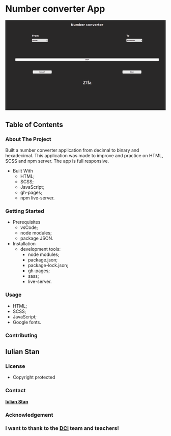 # Number converter App

![Number converter app](./src/img/converter.png)

## Table of Contents

### About The Project

Built a number converter application from decimal to binary and hexadecimal.
This application was made to improve and practice on HTML, SCSS and npm server.
The app is full responsive.

- Built With
  - HTML;
  - SCSS;
  - JavaScript;
  - gh-pages;
  - npm live-server.

### Getting Started

- Prerequisites
  - vsCode;
  - node modules;
  - package JSON.
- Installation
  - development tools:
    - node modules;
    - package.json;
    - package-lock.json;
    - gh-pages;
    - sass;
    - live-server.

### Usage

- HTML;
- SCSS;
- JavaScript;
- Google fonts.

### Contributing

## Iulian Stan

### License

- Copyright protected

### Contact

[**Iulian Stan**](https://github.com/iulianSta)

### Acknowledgement

### I want to thank to the [**DCI**](https://www.digitalcareerinstitute.org) team and teachers!
